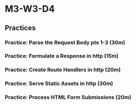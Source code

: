 # M3-W3-D4

## Practices

### Practice: Parse the Request Body pts 1-3 (30m)

### Practice: Formulate a Response in http (15m)

### Practice: Create Route Handlers in http (20m)

### Practice: Serve Static Assets in http (30m)

### Practice: Process HTML Form Submissions (20m)
